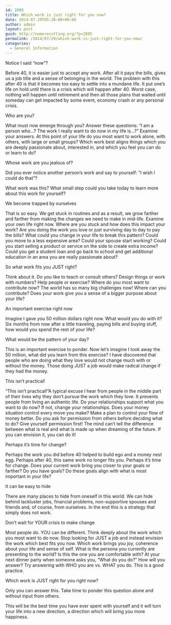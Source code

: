 ```yaml
---
id: 2895
title: Which work is just right for you now?
date: 2014-07-29T05:30:00+00:00
author: admin
layout: post
guid: http://nomorecutting.org/?p=2895
permalink: /2014/07/29/which-work-is-just-right-for-you-now/
categories:
  - General Information
---
```

Notice I said &#8220;now&#8221;?

Before 40, it is easier just to accept any work. After all it pays the bills, gives us a job title and a sense of belonging in the world. The problem with this after 40 is that it becomes too easy to settle into a mundane life. It put one&#8217;s life on hold until there is a crisis which will happen after 40. Worst case, nothing will happen until retirement and then all those plans that waited until someday can get impacted by some event, economy crash or any personal crisis.

Who are you?

What must now emerge through you? Answer these questions: &#8220;I am a person who…? The work I really want to do now in my life is…?&#8221; Examine your answers. At this point of your life do you most want to work alone, with others, with large or small groups? Which work best aligns things which you are deeply passionate about, interested in, and which you feel you can do or learn to do?

Whose work are you jealous of?

Did you ever notice another person&#8217;s work and say to yourself: &#8220;I wish I could do that&#8221;?
  
What work was this? What small step could you take today to learn more about this work for yourself?

We become trapped by ourselves

That is so easy. We get stuck in routines and as a result, we grow farther and farther from making the changes we need to make in mid-life. Examine your own life right now. Where are you stuck and how does this impact your work? Are you doing the work you love or just surviving day to day to pay the bills? What could you change in your life to break this pattern? Could you move to a less expensive area? Could your spouse start working? Could you start selling a product or service on the side to create extra income? Could you get a student loan and go back to school and get additional education in an area you are really passionate about?

So what work fits you JUST right?

Think about it. Do you like to teach or consult others? Design things or work with numbers? Help people or exercise? Where do you most want to contribute now? The world has so many big challenges now! Where can you contribute? Does your work give you a sense of a bigger purpose about your life?

An important exercise right now

Imagine I gave you 50 million dollars right now. What would you do with it? Six months from now after a little traveling, paying bills and buying stuff, how would you spend the rest of your life?

What would be the pattern of your day?

This is an important exercise to ponder. Now let&#8217;s imagine I took away the 50 million, what did you learn from this exercise? I have discovered that people who are doing what they love would not change much with or without the money. Those doing JUST a job would make radical change if they had the money.
  
This isn&#8217;t practical!

&#8220;This isn&#8217;t practical!&#8221;A typical excuse I hear from people in the middle part of their lives why they don&#8217;t pursue the work which they love. It prevents people from living an authentic life. Do your relationships support what you want to do now? If not, change your relationships. Does your money situation control every move you make? Make a plan to control your flow of money better. Do you ask for permission from others before deciding what to do? Give yourself permission first! The mind can&#8217;t tell the difference between what is real and what is made up when dreaming of the future. If you can envision it, you can do it!
  
Perhaps it&#8217;s time for change?

Perhaps the work you did before 40 helped to build ego and a money nest egg. Perhaps after 40, this same work no longer fits you. Perhaps it&#8217;s time for change. Does your current work bring you closer to your goals or farther? Do you have goals? Do these goals align with what is most important in your life?
  
It can be easy to hide

There are many places to hide from oneself in this world. We can hide behind lackluster jobs, financial problems, non-supportive spouses and friends and, of course, from ourselves. In the end this is a strategy that simply does not work.
  
Don&#8217;t wait for YOUR crisis to make change

Most people do. YOU can be different. Think deeply about the work which you most want to do now. Stop looking for JUST a job and instead envision the work which best fits you now. Which work brings you joy, coherence about your life and sense of self. What is the persona you currently are presenting to the world? Is this the one you are comfortable with? At your next dinner party when someone asks you, &#8220;What do you do?&#8221; How will you answer? Try answering with WHO you are vs. WHAT you do. This is a good practice.
  
Which work is JUST right for you right now?

Only you can answer this. Take time to ponder this question alone and without input from others.

This will be the best time you have ever spent with yourself and it will turn your life into a new direction, a direction which will bring you more happiness.